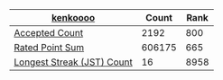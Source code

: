 | [kenkoooo](https://atcoder.jp/users/kenkoooo) | Count | Rank |
|-----------|-------|------|
| [Accepted Count](https://kenkoooo.com/atcoder/atcoder-api/v3/user/ac_rank?user=kenkoooo) | 2192 | 800 |
| [Rated Point Sum](https://kenkoooo.com/atcoder/atcoder-api/v3/user/rated_point_sum_rank?user=kenkoooo) | 606175 | 665 |
| [Longest Streak (JST) Count](https://kenkoooo.com/atcoder/atcoder-api/v3/user/streak_rank?user=kenkoooo) | 16 | 8958 |

